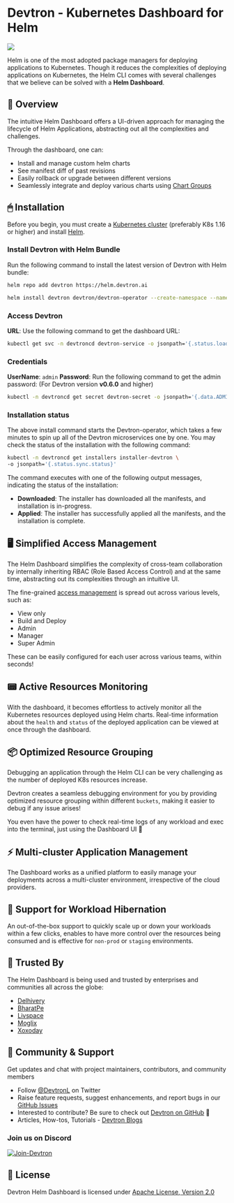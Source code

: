 # Devtron - Kubernetes Dashboard for Helm

![](https://user-images.githubusercontent.com/72245772/199556647-eed3cd12-a944-4e09-af4f-0a2d03ce742f.png)


Helm is one of the most adopted package managers for deploying applications to Kubernetes. 
Though it reduces the complexities of deploying applications on Kubernetes, the Helm CLI comes with several challenges that we believe can be solved with a **Helm Dashboard**.

## 📕 Overview

The intuitive Helm Dashboard offers a UI-driven approach for managing the lifecycle of Helm Applications, abstracting out all the complexities and challenges.

Through the dashboard, one can:
- Install and manage custom helm charts
- See manifest diff of past revisions
- Easily rollback or upgrade between different versions
- Seamlessly integrate and deploy various charts using [Chart Groups](https://docs.devtron.ai/usage/deploy-chart/chart-group)

## 🖱 Installation

Before you begin, you must create a [Kubernetes cluster](https://kubernetes.io/docs/tutorials/kubernetes-basics/create-cluster/) (preferably K8s 1.16 or higher) and install [Helm](https://helm.sh/docs/intro/install/).

### Install Devtron with Helm Bundle

Run the following command to install the latest version of Devtron with Helm bundle:

```bash
helm repo add devtron https://helm.devtron.ai
```
```bash
helm install devtron devtron/devtron-operator --create-namespace --namespace devtroncd
```

### Access Devtron

**URL**: Use the following command to get the dashboard URL:

```bash
kubectl get svc -n devtroncd devtron-service -o jsonpath='{.status.loadBalancer.ingress}'
```

### Credentials

**UserName**:  `admin`
**Password**:   Run the following command to get the admin password: 
(For Devtron version **v0.6.0** and higher)

```bash
kubectl -n devtroncd get secret devtron-secret -o jsonpath='{.data.ADMIN_PASSWORD}' | base64 -d
```

### Installation status

The above install command starts the Devtron-operator, which takes a few minutes to spin up all of the Devtron microservices one by one. You may check the status of the installation with the following command:

```bash
kubectl -n devtroncd get installers installer-devtron \
-o jsonpath='{.status.sync.status}'
```

The command executes with one of the following output messages, indicating the status of the installation:

* **Downloaded**: The installer has downloaded all the manifests, and installation is in-progress.
* **Applied**: The installer has successfully applied all the manifests, and the installation is complete.

## 🖥 Simplified Access Management

The Helm Dashboard simplifies the complexity of cross-team collaboration by internally inheriting RBAC (Role Based Access Control) and at the same time, abstracting out its complexities through an intuitive UI.

The fine-grained [access management](https://docs.devtron.ai/getting-started/global-configurations/authorization/user-access) is spread out across various levels, such as: 
- View only
- Build and Deploy
- Admin
- Manager
- Super Admin

These can be easily configured for each user across various teams, within seconds!


## 📟 Active Resources Monitoring

With the dashboard, it becomes effortless to actively monitor all the Kubernetes resources deployed using Helm charts. 
Real-time information about the `health` and `status` of the deployed application can be viewed at once through the dashboard.

## 📦 Optimized Resource Grouping

Debugging an application through the Helm CLI can be very challenging as the number of deployed K8s resources increase.

Devtron creates a seamless debugging environment for you by providing optimized resource grouping within different `buckets`, making it easier to debug if any issue arises!

You even have the power to check real-time logs of any workload and exec into the terminal, just using the Dashboard UI 🚀

## ⚡️ Multi-cluster Application Management

The Dashboard works as a unified platform to easily manage your deployments across a multi-cluster environment, irrespective of the cloud providers.

## 💭 Support for Workload Hibernation

An out-of-the-box support to quickly scale up or down your workloads within a few clicks, enables to have more control over the resources being consumed and is effective for `non-prod` or `staging` environments. 

## 💪 Trusted By
 
The Helm Dashboard is being used and trusted by enterprises and communities all across the globe:

- [Delhivery](https://www.delhivery.com/)
- [BharatPe](https://bharatpe.com/)
- [Livspace](https://www.livspace.com/in)
- [Moglix](https://www.moglix.com/) 
- [Xoxoday](https://www.xoxoday.com/)
 
## 👥 Community & Support
 
Get updates and chat with project maintainers, contributors, and community members
- Follow [@DevtronL](https://twitter.com/DevtronL) on Twitter
- Raise feature requests, suggest enhancements, and report bugs in our [GitHub Issues](https://github.com/devtron-labs/helm-ui/issues)
- Interested to contribute? Be sure to check out [Devtron on GitHub](https://github.com/devtron-labs/devtron) 🌟
- Articles, How-tos, Tutorials - [Devtron Blogs](https://devtron.ai/blog/)
 
### Join us on Discord 

<p>
<a href="https://discord.gg/jsRG5qx2gp"><img src="https://invidget.switchblade.xyz/jsRG5qx2gp" alt="Join-Devtron"></a>
</p>

## :bookmark: License
 
Devtron Helm Dashboard is licensed under [Apache License, Version 2.0](LICENSE)